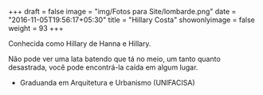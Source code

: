 +++
draft = false
image = "img/Fotos para Site/lombarde.png"
date = "2016-11-05T19:56:17+05:30"
title = "Hillary Costa"
showonlyimage = false
weight = 93
+++

<!--more-->
Conhecida como Hillary de Hanna e Hillary.

Não pode ver uma lata batendo que tá no meio, um tanto quanto desastrada, você pode encontrá-la caída em algum lugar.

* Graduanda em Arquitetura e Urbanismo (UNIFACISA)
